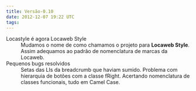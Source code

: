 ```yaml
---
title: Versão-0.10
date: 2012-12-07 19:22 UTC
tags:
---
```


<dl>
<dt>Locastyle é agora Locaweb Style</dt>
<dd>Mudamos o nome de como chamamos o projeto para <b>Locaweb Style</b>. Assim adequamos ao padrão de nomenclatura de marcas da Locaweb.</dd>

<dt>Pequenos bugs resolvidos</dt>
<dd>Setas das LIs da breadcrumb que haviam sumido. Problema com hierarquia de botões com a classe fRight. Acertando nomenclatura de classes funcionais, tudo em Camel Case.</dd>

</dl>
